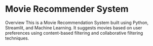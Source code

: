 # Movie Recommender System
Overview
This is a Movie Recommendation System built using Python, Streamlit, and Machine Learning. It suggests movies based on user preferences using content-based filtering and collaborative filtering techniques.
